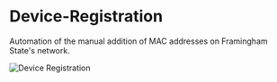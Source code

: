 # Device-Registration
Automation of the manual addition of MAC addresses on Framingham State's  network.

![Device Registration](purple_flames.svg)
